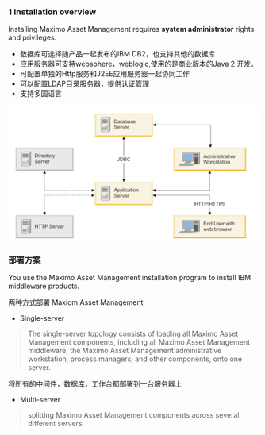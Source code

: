 ### 1 Installation overview
Installing Maximo Asset Management requires **system administrator** rights and privileges.

+ 数据库可选择随产品一起发布的IBM DB2，也支持其他的数据库
+ 应用服务器可支持websphere，weblogic,使用的是商业版本的Java 2 开发。
+ 可配置单独的Http服务和J2EE应用服务器一起协同工作
+ 可以配置LDAP目录服务器，提供认证管理
+ 支持多国语言

![maximo组件](https://raw.githubusercontent.com/SimithHack/notebook/master/work/lensyn/maxiom/imgs/components.png)

### 部署方案
You use the Maximo Asset Management installation program to install IBM middleware products.

两种方式部署 Maxiom Asset Management
+ Single-server
> The single-server topology consists of loading all Maximo Asset
  Management components, including all Maximo Asset Management
  middleware, the Maximo Asset Management administrative workstation,
  process managers, and other components, onto one server.
  
将所有的中间件，数据库，工作台都部署到一台服务器上

+ Multi-server
> splitting Maximo Asset Management
  components across several different servers.

